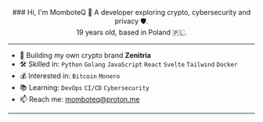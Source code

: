 <div align="center">
### Hi, I'm MomboteQ 👋  
A developer exploring crypto, cybersecurity and privacy 🛡️.<br/>
19 years old, based in Poland 🇵🇱.
</div>

---
- 🚀 Building my own crypto brand **Zenitria**
- 🛠️ Skilled in: `Python` `Golang` `JavaScript` `React` `Svelte` `Tailwind` `Docker`
- 💰 Interested in: `Bitcoin` `Monero`
- 📚 Learning: `DevOps` `CI/CD` `Cybersecurity`
- 📫 Reach me: [momboteq@proton.me](mailto:momboteq@proton.me)
---
